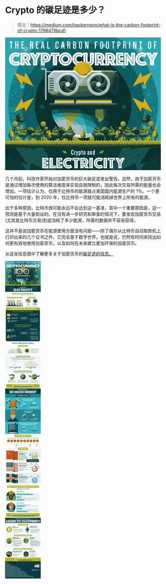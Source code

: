 # Crypto 的碳足迹是多少？

> 原文：<https://medium.com/hackernoon/what-is-the-carbon-footprint-of-crypto-1798479bcd1>

![](img/2a2986fee668a82ee78ef35afa134a03.png)

几个月前，科技作家开始对加密货币的巨大碳足迹发出警告。显然，由于加密货币是通过增加每次使用的算法难度来实现自我限制的，因此每次交易所需的能量也会增加。一项估计认为，仅用于比特币的能源就占美国国内能源生产的 1%。一个更可怕的估计是，到 2020 年，仅比特币一项就可能消耗掉世界上所有的能源。

出于多种原因，比特币很可能永远不会达到这一基准，其中一个重要原因是，这一预测是基于大量假设的。在没有进一步研究和审查的情况下，要发现加密货币交易(尤其是比特币交易)到底消耗了多少能源，所需的数据并不容易获得。

这并不是说加密货币在能源使用方面没有问题——除了偶尔从比特币自动取款机上打印出来的几个证书之外，它完全基于数字世界。也就是说，仍然有时间来找出如何更有效地使用加密货币，以及如何在未来建立更加环保的加密货币。

从这张信息图中了解更多关于加密货币的[碳足迹的信息。](https://themerkle.com/bitcoin-minings-carbon-footprint-is-blown-out-of-proportion/)

![](img/f66bc935023a97a4165f95e756ccc469.png)
